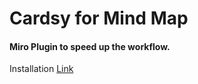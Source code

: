 # Cardsy for Mind Map

#### Miro Plugin to speed up the workflow.

Installation [Link](https://miro.com/oauth/authorize/?response_type=token&client_id=3074457350752605317&redirect_uri=https://yashbhalodi.github.io/Cardsy-for-MindMap/)
